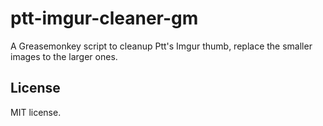 # ptt-imgur-cleaner-gm

A Greasemonkey script to cleanup Ptt's Imgur thumb, replace the smaller images to the larger ones.

## License

MIT license.
